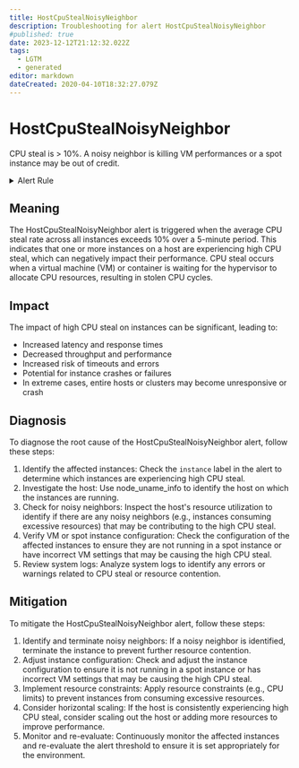 ```yaml
---
title: HostCpuStealNoisyNeighbor
description: Troubleshooting for alert HostCpuStealNoisyNeighbor
#published: true
date: 2023-12-12T21:12:32.022Z
tags: 
  - LGTM
  - generated
editor: markdown
dateCreated: 2020-04-10T18:32:27.079Z
---
```


# HostCpuStealNoisyNeighbor

CPU steal is > 10%. A noisy neighbor is killing VM performances or a spot instance may be out of credit.

<details>
  <summary>Alert Rule</summary>

{{% rule "host-and-hardware/node-exporter.yml" "HostCpuStealNoisyNeighbor" %}}

{{% comment %}}

```yaml
alert: HostCpuStealNoisyNeighbor
expr: (avg by(instance) (rate(node_cpu_seconds_total{mode="steal"}[5m])) * 100 > 10) * on(instance) group_left (nodename) node_uname_info{nodename=~".+"}
for: 0m
labels:
    severity: warning
annotations:
    summary: Host CPU steal noisy neighbor (instance {{ $labels.instance }})
    description: |-
        CPU steal is > 10%. A noisy neighbor is killing VM performances or a spot instance may be out of credit.
          VALUE = {{ $value }}
          LABELS = {{ $labels }}
    runbook: https://github.com/srerun/prometheus-alerts/blob/main/content/runbooks/node-exporter/HostCpuStealNoisyNeighbor.md

```

{{% /comment %}}

</details>


## Meaning

The HostCpuStealNoisyNeighbor alert is triggered when the average CPU steal rate across all instances exceeds 10% over a 5-minute period. This indicates that one or more instances on a host are experiencing high CPU steal, which can negatively impact their performance. CPU steal occurs when a virtual machine (VM) or container is waiting for the hypervisor to allocate CPU resources, resulting in stolen CPU cycles.

## Impact

The impact of high CPU steal on instances can be significant, leading to:

* Increased latency and response times
* Decreased throughput and performance
* Increased risk of timeouts and errors
* Potential for instance crashes or failures
* In extreme cases, entire hosts or clusters may become unresponsive or crash

## Diagnosis

To diagnose the root cause of the HostCpuStealNoisyNeighbor alert, follow these steps:

1. Identify the affected instances: Check the `instance` label in the alert to determine which instances are experiencing high CPU steal.
2. Investigate the host: Use node_uname_info to identify the host on which the instances are running.
3. Check for noisy neighbors: Inspect the host's resource utilization to identify if there are any noisy neighbors (e.g., instances consuming excessive resources) that may be contributing to the high CPU steal.
4. Verify VM or spot instance configuration: Check the configuration of the affected instances to ensure they are not running in a spot instance or have incorrect VM settings that may be causing the high CPU steal.
5. Review system logs: Analyze system logs to identify any errors or warnings related to CPU steal or resource contention.

## Mitigation

To mitigate the HostCpuStealNoisyNeighbor alert, follow these steps:

1. Identify and terminate noisy neighbors: If a noisy neighbor is identified, terminate the instance to prevent further resource contention.
2. Adjust instance configuration: Check and adjust the instance configuration to ensure it is not running in a spot instance or has incorrect VM settings that may be causing the high CPU steal.
3. Implement resource constraints: Apply resource constraints (e.g., CPU limits) to prevent instances from consuming excessive resources.
4. Consider horizontal scaling: If the host is consistently experiencing high CPU steal, consider scaling out the host or adding more resources to improve performance.
5. Monitor and re-evaluate: Continuously monitor the affected instances and re-evaluate the alert threshold to ensure it is set appropriately for the environment.